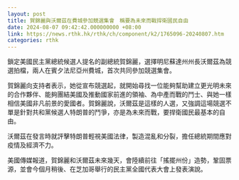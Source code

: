 ```yaml
---
layout: post
title: 賀錦麗與沃爾茲在費城參加競選集會　稱要為未來而戰捍衛國民自由
date: 2024-08-07 09:42:42.000000000 +08:00
link: https://news.rthk.hk/rthk/ch/component/k2/1765096-20240807.htm
categories: rthk
---
```


鎖定美國民主黨總統候選人提名的副總統賀錦麗，選擇明尼蘇達州州長沃爾茲為競選拍檔，兩人在賓夕法尼亞州費城，首次共同參加競選集會。

賀錦麗向支持者表示，她從宣布競選起，就開始尋找一位能夠幫助建立更光明未來的合作夥伴、能夠團結美國及推動國家前進的領袖、為中產而戰的鬥士、與她一樣相信美國非凡前景的愛國者。賀錦麗說，沃爾茲是這樣的人選，又強調這場競選不單是針對共和黨候選人特朗普的鬥爭，亦是為未來而戰，要捍衛國民最基本的自由。

沃爾茲在發言時就評擊特朗普輕視美國法律，製造混亂和分裂，擔任總統期間應對疫情及經濟不力。

美國傳媒報道，賀錦麗和沃爾茲未來幾天，會陸續前往「搖擺州份」造勢，鞏固票源，並會今個月稍後、在芝加哥舉行的民主黨全國代表大會上發表演說。
